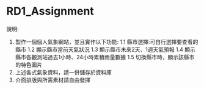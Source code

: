 # RD1_Assignment
說明:
1. 製作一個個人氣象網站，並且實作以下功能:
1.1 縣市選擇:可自行選擇要查看的縣市
1.2 顯示縣市當前天氣狀況
1.3 顯示縣市未來2天、1週天氣預報
1.4 顯示縣市各觀測站過去1小時、24小時累積雨量數據 1.5 切換縣市時，顯示該縣市的特色圖片
2. 上述各式氣象資料，請一併儲存於資料庫
3. 介面排版與所需素材請自由發揮